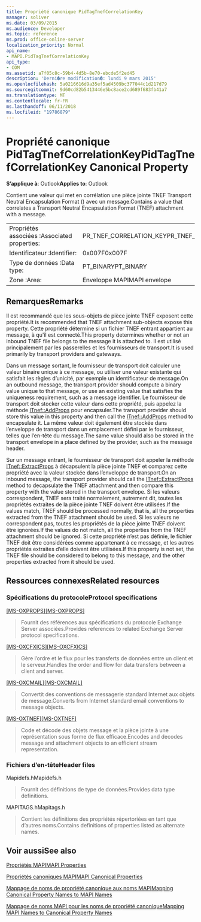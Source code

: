 ```yaml
---
title: Propriété canonique PidTagTnefCorrelationKey
manager: soliver
ms.date: 03/09/2015
ms.audience: Developer
ms.topic: reference
ms.prod: office-online-server
localization_priority: Normal
api_name:
- MAPI.PidTagTnefCorrelationKey
api_type:
- COM
ms.assetid: a7f05c8c-59b4-4d5b-8e70-ebcde5f2ed45
description: 'Derni�re modification�: lundi 9 mars 2015'
ms.openlocfilehash: 5a0216616d9a35ef5ad4509bc377044c1d217d79
ms.sourcegitcommit: 9d60cd82b5413446e5bc8ace2cd689f683fb41a7
ms.translationtype: MT
ms.contentlocale: fr-FR
ms.lasthandoff: 06/11/2018
ms.locfileid: "19786879"
---
```

# <a name="pidtagtnefcorrelationkey-canonical-property"></a><span data-ttu-id="ac54a-103">Propriété canonique PidTagTnefCorrelationKey</span><span class="sxs-lookup"><span data-stu-id="ac54a-103">PidTagTnefCorrelationKey Canonical Property</span></span>

  
  
<span data-ttu-id="ac54a-104">**S’applique à**: Outlook</span><span class="sxs-lookup"><span data-stu-id="ac54a-104">**Applies to**: Outlook</span></span> 
  
<span data-ttu-id="ac54a-105">Contient une valeur qui met en corrélation une pièce jointe TNEF Transport Neutral Encapsulation Format () avec un message.</span><span class="sxs-lookup"><span data-stu-id="ac54a-105">Contains a value that correlates a Transport Neutral Encapsulation Format (TNEF) attachment with a message.</span></span>
  
|||
|:-----|:-----|
|<span data-ttu-id="ac54a-106">Propriétés associées :</span><span class="sxs-lookup"><span data-stu-id="ac54a-106">Associated properties:</span></span>  <br/> |<span data-ttu-id="ac54a-107">PR_TNEF_CORRELATION_KEY</span><span class="sxs-lookup"><span data-stu-id="ac54a-107">PR_TNEF_CORRELATION_KEY</span></span>  <br/> |
|<span data-ttu-id="ac54a-108">Identificateur :</span><span class="sxs-lookup"><span data-stu-id="ac54a-108">Identifier:</span></span>  <br/> |<span data-ttu-id="ac54a-109">0x007F</span><span class="sxs-lookup"><span data-stu-id="ac54a-109">0x007F</span></span>  <br/> |
|<span data-ttu-id="ac54a-110">Type de données :</span><span class="sxs-lookup"><span data-stu-id="ac54a-110">Data type:</span></span>  <br/> |<span data-ttu-id="ac54a-111">PT_BINARY</span><span class="sxs-lookup"><span data-stu-id="ac54a-111">PT_BINARY</span></span>  <br/> |
|<span data-ttu-id="ac54a-112">Zone :</span><span class="sxs-lookup"><span data-stu-id="ac54a-112">Area:</span></span>  <br/> |<span data-ttu-id="ac54a-113">Enveloppe MAPI</span><span class="sxs-lookup"><span data-stu-id="ac54a-113">MAPI envelope</span></span>  <br/> |
   
## <a name="remarks"></a><span data-ttu-id="ac54a-114">Remarques</span><span class="sxs-lookup"><span data-stu-id="ac54a-114">Remarks</span></span>

<span data-ttu-id="ac54a-115">Il est recommandé que les sous-objets de pièce jointe TNEF exposent cette propriété.</span><span class="sxs-lookup"><span data-stu-id="ac54a-115">It is recommended that TNEF attachment sub-objects expose this property.</span></span> <span data-ttu-id="ac54a-116">Cette propriété détermine si un fichier TNEF entrant appartient au message, à qu'il est connecté.</span><span class="sxs-lookup"><span data-stu-id="ac54a-116">This property determines whether or not an inbound TNEF file belongs to the message it is attached to.</span></span> <span data-ttu-id="ac54a-117">Il est utilisé principalement par les passerelles et les fournisseurs de transport.</span><span class="sxs-lookup"><span data-stu-id="ac54a-117">It is used primarily by transport providers and gateways.</span></span>
  
<span data-ttu-id="ac54a-118">Dans un message sortant, le fournisseur de transport doit calculer une valeur binaire unique à ce message, ou utiliser une valeur existante qui satisfait les règles d’unicité, par exemple un identificateur de message.</span><span class="sxs-lookup"><span data-stu-id="ac54a-118">On an outbound message, the transport provider should compute a binary value unique to that message, or use an existing value that satisfies the uniqueness requirement, such as a message identifier.</span></span> <span data-ttu-id="ac54a-119">Le fournisseur de transport doit stocker cette valeur dans cette propriété, puis appelez la méthode [ITnef::AddProps](itnef-addprops.md) pour encapsuler.</span><span class="sxs-lookup"><span data-stu-id="ac54a-119">The transport provider should store this value in this property and then call the [ITnef::AddProps](itnef-addprops.md) method to encapsulate it.</span></span> <span data-ttu-id="ac54a-120">La même valeur doit également être stockée dans l’enveloppe de transport dans un emplacement défini par le fournisseur, telles que l’en-tête du message.</span><span class="sxs-lookup"><span data-stu-id="ac54a-120">The same value should also be stored in the transport envelope in a place defined by the provider, such as the message header.</span></span> 
  
<span data-ttu-id="ac54a-121">Sur un message entrant, le fournisseur de transport doit appeler la méthode [ITnef::ExtractProps](itnef-extractprops.md) à décapsulent la pièce jointe TNEF et comparez cette propriété avec la valeur stockée dans l’enveloppe de transport.</span><span class="sxs-lookup"><span data-stu-id="ac54a-121">On an inbound message, the transport provider should call the [ITnef::ExtractProps](itnef-extractprops.md) method to decapsulate the TNEF attachment and then compare this property with the value stored in the transport envelope.</span></span> <span data-ttu-id="ac54a-122">Si les valeurs correspondent, TNEF sera traité normalement, autrement dit, toutes les propriétés extraites de la pièce jointe TNEF doivent être utilisées.</span><span class="sxs-lookup"><span data-stu-id="ac54a-122">If the values match, TNEF should be processed normally, that is, all the properties extracted from the TNEF attachment should be used.</span></span> <span data-ttu-id="ac54a-123">Si les valeurs ne correspondent pas, toutes les propriétés de la pièce jointe TNEF doivent être ignorées.</span><span class="sxs-lookup"><span data-stu-id="ac54a-123">If the values do not match, all the properties from the TNEF attachment should be ignored.</span></span> <span data-ttu-id="ac54a-124">Si cette propriété n’est pas définie, le fichier TNEF doit être considérées comme appartenant à ce message, et les autres propriétés extraites d’elle doivent être utilisées.</span><span class="sxs-lookup"><span data-stu-id="ac54a-124">If this property is not set, the TNEF file should be considered to belong to this message, and the other properties extracted from it should be used.</span></span> 
  
## <a name="related-resources"></a><span data-ttu-id="ac54a-125">Ressources connexes</span><span class="sxs-lookup"><span data-stu-id="ac54a-125">Related resources</span></span>

### <a name="protocol-specifications"></a><span data-ttu-id="ac54a-126">Spécifications du protocole</span><span class="sxs-lookup"><span data-stu-id="ac54a-126">Protocol specifications</span></span>

<span data-ttu-id="ac54a-127">[[MS-OXPROPS]](http://msdn.microsoft.com/library/f6ab1613-aefe-447d-a49c-18217230b148%28Office.15%29.aspx)</span><span class="sxs-lookup"><span data-stu-id="ac54a-127">[[MS-OXPROPS]](http://msdn.microsoft.com/library/f6ab1613-aefe-447d-a49c-18217230b148%28Office.15%29.aspx)</span></span>
  
> <span data-ttu-id="ac54a-128">Fournit des références aux spécifications du protocole Exchange Server associées.</span><span class="sxs-lookup"><span data-stu-id="ac54a-128">Provides references to related Exchange Server protocol specifications.</span></span>
    
<span data-ttu-id="ac54a-129">[[MS-OXCFXICS]](http://msdn.microsoft.com/library/b9752f3d-d50d-44b8-9e6b-608a117c8532%28Office.15%29.aspx)</span><span class="sxs-lookup"><span data-stu-id="ac54a-129">[[MS-OXCFXICS]](http://msdn.microsoft.com/library/b9752f3d-d50d-44b8-9e6b-608a117c8532%28Office.15%29.aspx)</span></span>
  
> <span data-ttu-id="ac54a-130">Gère l’ordre et le flux pour les transferts de données entre un client et le serveur.</span><span class="sxs-lookup"><span data-stu-id="ac54a-130">Handles the order and flow for data transfers between a client and server.</span></span>
    
<span data-ttu-id="ac54a-131">[[MS-OXCMAIL]](http://msdn.microsoft.com/library/b60d48db-183f-4bf5-a908-f584e62cb2d4%28Office.15%29.aspx)</span><span class="sxs-lookup"><span data-stu-id="ac54a-131">[[MS-OXCMAIL]](http://msdn.microsoft.com/library/b60d48db-183f-4bf5-a908-f584e62cb2d4%28Office.15%29.aspx)</span></span>
  
> <span data-ttu-id="ac54a-132">Convertit des conventions de messagerie standard Internet aux objets de message.</span><span class="sxs-lookup"><span data-stu-id="ac54a-132">Converts from Internet standard email conventions to message objects.</span></span>
    
<span data-ttu-id="ac54a-133">[[MS-OXTNEF]](http://msdn.microsoft.com/library/1f0544d7-30b7-4194-b58f-adc82f3763bb%28Office.15%29.aspx)</span><span class="sxs-lookup"><span data-stu-id="ac54a-133">[[MS-OXTNEF]](http://msdn.microsoft.com/library/1f0544d7-30b7-4194-b58f-adc82f3763bb%28Office.15%29.aspx)</span></span>
  
> <span data-ttu-id="ac54a-134">Code et décode des objets message et la pièce jointe à une représentation sous forme de flux efficace.</span><span class="sxs-lookup"><span data-stu-id="ac54a-134">Encodes and decodes message and attachment objects to an efficient stream representation.</span></span>
    
### <a name="header-files"></a><span data-ttu-id="ac54a-135">Fichiers d’en-tête</span><span class="sxs-lookup"><span data-stu-id="ac54a-135">Header files</span></span>

<span data-ttu-id="ac54a-136">Mapidefs.h</span><span class="sxs-lookup"><span data-stu-id="ac54a-136">Mapidefs.h</span></span>
  
> <span data-ttu-id="ac54a-137">Fournit des définitions de type de données.</span><span class="sxs-lookup"><span data-stu-id="ac54a-137">Provides data type definitions.</span></span>
    
<span data-ttu-id="ac54a-138">MAPITAGS.h</span><span class="sxs-lookup"><span data-stu-id="ac54a-138">Mapitags.h</span></span>
  
> <span data-ttu-id="ac54a-139">Contient les définitions des propriétés répertoriées en tant que d’autres noms.</span><span class="sxs-lookup"><span data-stu-id="ac54a-139">Contains definitions of properties listed as alternate names.</span></span>
    
## <a name="see-also"></a><span data-ttu-id="ac54a-140">Voir aussi</span><span class="sxs-lookup"><span data-stu-id="ac54a-140">See also</span></span>



[<span data-ttu-id="ac54a-141">Propriétés MAPI</span><span class="sxs-lookup"><span data-stu-id="ac54a-141">MAPI Properties</span></span>](mapi-properties.md)
  
[<span data-ttu-id="ac54a-142">Propriétés canoniques MAPI</span><span class="sxs-lookup"><span data-stu-id="ac54a-142">MAPI Canonical Properties</span></span>](mapi-canonical-properties.md)
  
[<span data-ttu-id="ac54a-143">Mappage de noms de propriété canonique aux noms MAPI</span><span class="sxs-lookup"><span data-stu-id="ac54a-143">Mapping Canonical Property Names to MAPI Names</span></span>](mapping-canonical-property-names-to-mapi-names.md)
  
[<span data-ttu-id="ac54a-144">Mappage de noms MAPI pour les noms de propriété canonique</span><span class="sxs-lookup"><span data-stu-id="ac54a-144">Mapping MAPI Names to Canonical Property Names</span></span>](mapping-mapi-names-to-canonical-property-names.md)

